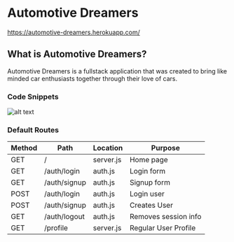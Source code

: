 # Automotive Dreamers

https://automotive-dreamers.herokuapp.com/

## What is Automotive Dreamers?

Automotive Dreamers is a fullstack application that was created to bring like minded car enthusiasts together through their love of cars.


### Code Snippets

![alt text](https://imgur.com/a/v6TT4Yp)
### Default Routes

| Method | Path | Location | Purpose |
| ------ | ---------------- | -------------- | ------------------- |
| GET | / | server.js | Home page |
| GET | /auth/login | auth.js | Login form |
| GET | /auth/signup | auth.js | Signup form |
| POST | /auth/login | auth.js | Login user |
| POST | /auth/signup | auth.js | Creates User |
| GET | /auth/logout | auth.js | Removes session info |
| GET | /profile | server.js | Regular User Profile |



